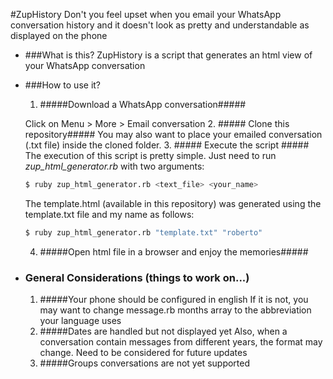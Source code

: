 #ZupHistory
Don't you feel upset when you email your WhatsApp conversation history and it doesn't look as pretty and understandable as displayed on the phone
- ###What is this?
ZupHistory is a script that generates an html view of your WhatsApp conversation

- ###How to use it?
    1. #####Download a WhatsApp conversation#####
    
    Click on Menu > More > Email conversation
    2. ##### Clone this repository#####
    You may also want to place your emailed conversation (.txt file) inside the cloned folder.
    3. ##### Execute the script #####
    The execution of this script is pretty simple. Just need to run *zup_html_generator.rb* with two arguments:
    ```sh
    $ ruby zup_html_generator.rb <text_file> <your_name>
    ```
    The template.html (available in this repository) was generated using the template.txt file and my name as follows: 
    ```sh
    $ ruby zup_html_generator.rb "template.txt" "roberto"
    ```
    4. #####Open html file in a browser and enjoy the memories#####

- ### General Considerations **(things to work on...)**
    1. #####Your phone should be configured in english
    If it is not, you may want to change message.rb months array to the abbreviation your language uses
    2. #####Dates are handled but not displayed yet
    Also, when a conversation contain messages from different years, the format may change. Need to be considered for future updates
    3. #####Groups conversations are not yet supported

